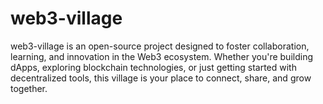 # web3-village
web3-village is an open-source project designed to foster collaboration, learning, and innovation in the Web3 ecosystem. Whether you're building dApps, exploring blockchain technologies, or just getting started with decentralized tools, this village is your place to connect, share, and grow together.
